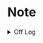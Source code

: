 # Note


<details>
  <summary>Off Log</summary>

  ###


  ```properties
spring.application.name=_____________
spring.datasource.url=jdbc:mysql://localhost:3306/_____________
spring.datasource.username=_____________
spring.datasource.password=_____________

#Turn off the Spring Boot Banner
spring.main.banner-mode=off
# Reduce Logging level
logging.level.root=WARN
logging.level.org.springframework.web=DEBUG
logging.level.org.hibernate=ERROR
  ```
 ### 
  ```properties
# display logging SQL statements
logging.level.org.hibernate.SQL=debug
logging.level.org.hibernate.jdbc.bind=trace
# Create database from code
spring.jpa.hibernate.ddl-auto=create / update /...
  ```
</details>

